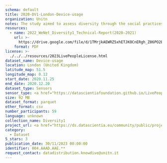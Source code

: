 ```yaml
---
schema: default
title: 2020-DV1-London-Device-usage
organization: Unitn
notes: The study aimed to assess diversity through the social practices and daily behaviors of university students from eight different countries. The research was carried out in two phases. Initially, a large sample of students from Denmark, Italy, Mongolia, Paraguay, the United Kingdom, China, Mexico, and India, completed a survey on their social practices, as well as their socio-demographic, cultural, and psychological elements. In the second phase, a sub-sample of the respondents engaged in a four-week data collection by using an innovative smartphone application called iLog. This app collected data from thirty-four smartphone sensors around the clock, allowing for an in-depth investigation into the diversity and daily routines of university students across countries, both synchronically and diachronically.
resources:
  - name: 2022_WeNet_Diversity1_Technical-Report(2020-2021)
    url: >-
      https://drive.google.com/file/d/1TMrjkAEWRZ5xhETJKOCnERgh_Z06PO2E/view?usp=drive_link
    format: PDF
license: >-
  ./../../resources/2023LivePeopleLicense.html
dataset_name: Device-usage
location: London (United Kingdom)
latitude_map: 51.5
longitude_map: 0.12 
start_date: 2020.11.25
end_date: 2020.12.20
dataset_type: Sensors
sensor_type: <a href="https://datascientiafoundation.github.io/LivePeople/datasets/2020-DV1-London-Airplane%20Mode%20Event/">airplane mode</a>, <a href="https://datascientiafoundation.github.io/LivePeople/datasets/2020-DV1-London-Doze%20Event/">doze</a>, <a href="hhttps://datascientiafoundation.github.io/LivePeople/datasets/2020-DV1-London-Ring%20Mode%20Event/">ring mode</a>, <a href="https://datascientiafoundation.github.io/LivePeople/datasets/2020-DV1-London-Screen%20Event/">screen</a>, <a href="https://datascientiafoundation.github.io/LivePeople/datasets/2020-DV1-London-Touch%20Event/">touch</a>, <a href="https://datascientiafoundation.github.io/LivePeople/datasets/2020-DV1-London-Batterycharge%20Event/">battery charge</a>, <a href="https://datascientiafoundation.github.io/LivePeople/datasets/2020-DV1-London-Battery%20Monitoring%20Log/">battery level</a>, <a href="https://datascientiafoundation.github.io/LivePeople/datasets/2020-DV1-London-User%20Presence%20Event/">user presence</a>
size: 92 MB
dataset_format: parquet
other_format: csv
number_participants: 59
language: unknown
collection_name: Diversity1
project_url: <a href="https://ds.datascientia.eu/community/public/projects/ff8fb8d9-ecfd-4c39-bc09-c80eb4d90401">https://ds.datascientia.eu/community/public/projects/ff8fb8d9-ecfd-4c39-bc09-c80eb4d90401</a>
category:
  - Dataset
5_stars: 3
publication_date: 30/11/2023 00:00:00
identifier: 004.AAAD.AAE.**
request_contact: datadistribution.knowdive@unitn.it
---
```

